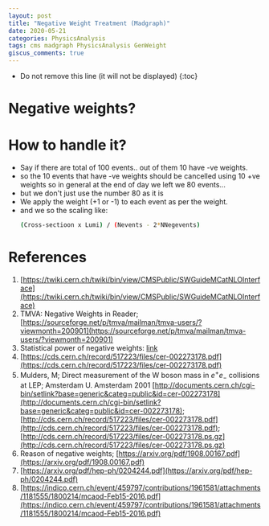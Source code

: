 ```yaml
---
layout: post
title: "Negative Weight Treatment (Madgraph)"
date: 2020-05-21
categories: PhysicsAnalysis
tags: cms madgraph PhysicsAnalysis GenWeight
giscus_comments: true
---
```


- Do not remove this line (it will not be displayed)
  {:toc}

# Negative weights?

# How to handle it?

- Say if there are total of 100 events.. out of them 10 have -ve weights.
- so the 10 events that have -ve weights should be cancelled using 10 +ve weights so in general at the end of day we left we 80 events...
- but we don't just use the number 80 as it is
- We apply the weight (+1 or -1) to each event as per the weight.
- and we so the scaling like:
  ```bash
  (Cross-sectioon x Lumi) / (Nevents - 2*NNegevents)
  ```

# References

1. [https://twiki.cern.ch/twiki/bin/view/CMSPublic/SWGuideMCatNLOInterface](https://twiki.cern.ch/twiki/bin/view/CMSPublic/SWGuideMCatNLOInterface)
1. TMVA: Negative Weights in Reader; [https://sourceforge.net/p/tmva/mailman/tmva-users/?viewmonth=200901](https://sourceforge.net/p/tmva/mailman/tmva-users/?viewmonth=200901)
1. Statistical power of negative weights: [link](https://indico.cern.ch/event/402226/contributions/954106/attachments/805866/1104387/WG1_-_VH-VBF_subgroup_-_24-06-2015.pdf)
1. [https://cds.cern.ch/record/517223/files/cer-002273178.pdf](https://cds.cern.ch/record/517223/files/cer-002273178.pdf)
1. Mulders, M; Direct measurement of the W boson mass in $e^{+}e_{-}$ collisions at LEP; Amsterdam U. Amsterdam 2001 [http://documents.cern.ch/cgi-bin/setlink?base=generic&categ=public&id=cer-002273178](http://documents.cern.ch/cgi-bin/setlink?base=generic&categ=public&id=cer-002273178); [http://cds.cern.ch/record/517223/files/cer-002273178.pdf](http://cds.cern.ch/record/517223/files/cer-002273178.pdf); [http://cds.cern.ch/record/517223/files/cer-002273178.ps.gz](http://cds.cern.ch/record/517223/files/cer-002273178.ps.gz)
1. Reason of negative weights; [https://arxiv.org/pdf/1908.00167.pdf](https://arxiv.org/pdf/1908.00167.pdf)
1. [https://arxiv.org/pdf/hep-ph/0204244.pdf](https://arxiv.org/pdf/hep-ph/0204244.pdf)
1. [https://indico.cern.ch/event/459797/contributions/1961581/attachments/1181555/1800214/mcaod-Feb15-2016.pdf](https://indico.cern.ch/event/459797/contributions/1961581/attachments/1181555/1800214/mcaod-Feb15-2016.pdf)
